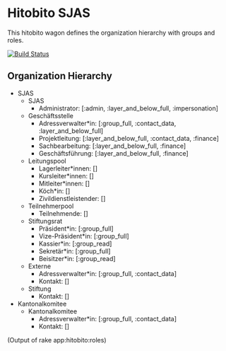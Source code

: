 # Hitobito SJAS

This hitobito wagon defines the organization hierarchy with groups and roles.

[![Build Status](https://travis-ci.org/hitobito/hitobito_sjas.svg?branch=master)](https://travis-ci.org/hitobito/hitobito_sjas)

## Organization Hierarchy

* SJAS
  * SJAS
    * Administrator: [:admin, :layer_and_below_full, :impersonation]
  * Geschäftsstelle
    * Adressverwalter*in: [:group_full, :contact_data, :layer_and_below_full]
    * Projektleitung: [:layer_and_below_full, :contact_data, :finance]
    * Sachbearbeitung: [:layer_and_below_full, :finance]
    * Geschäftsführung: [:layer_and_below_full, :finance]
  * Leitungspool
    * Lagerleiter*innen: []
    * Kursleiter*innen: []
    * Mitleiter*innen: []
    * Köch*in: []
    * Zivildienstleistender: []
  * Teilnehmerpool
    * Teilnehmende: []
  * Stiftungsrat
    * Präsident*in: [:group_full]
    * Vize-Präsident*in: [:group_full]
    * Kassier*in: [:group_read]
    * Sekretär*in: [:group_full]
    * Beisitzer*in: [:group_read]
  * Externe
    * Adressverwalter*in: [:group_full, :contact_data]
    * Kontakt: []
  * Stiftung
    * Kontakt: []
* Kantonalkomitee
  * Kantonalkomitee
    * Adressverwalter*in: [:group_full, :contact_data]
    * Kontakt: []

(Output of rake app:hitobito:roles)
